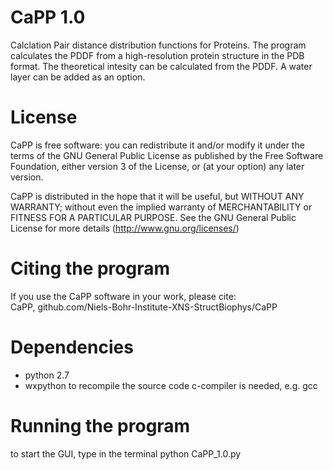 # CaPP 1.0
Calclation Pair distance distribution functions for Proteins. 
The program calculates the PDDF from a high-resolution protein structure in the PDB format.
The theoretical intesity can be calculated from the PDDF.
A water layer can be added as an option.

# License
CaPP is free software: you can redistribute it and/or modify it under the terms of the GNU General Public License as published by the Free Software Foundation, either version 3 of the License, or (at your option) any later version.                                  
                                                                     
CaPP is distributed in the hope that it will be useful, but WITHOUT ANY WARRANTY; without even the implied warranty of MERCHANTABILITY or FITNESS FOR A PARTICULAR PURPOSE.  See the GNU General Public License for more details (http://www.gnu.org/licenses/)                                 
                                                                     
# Citing the program
If you use the CaPP software in your work, please cite:                                              
CaPP, github.com/Niels-Bohr-Institute-XNS-StructBiophys/CaPP                                                   

# Dependencies
- python 2.7
- wxpython
to recompile the source code c-compiler is needed, e.g. gcc

# Running the program
to start the GUI, type in the terminal
python CaPP_1.0.py
